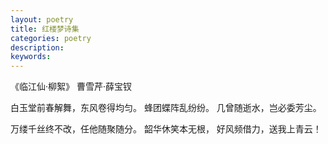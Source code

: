 ```yaml
---
layout: poetry
title: 红楼梦诗集
categories: poetry
description: 
keywords: 
---
```



《临江仙·柳絮》  曹雪芹·薛宝钗

白玉堂前春解舞，东风卷得均匀。 蜂团蝶阵乱纷纷。 几曾随逝水，岂必委芳尘。

万缕千丝终不改，任他随聚随分。 韶华休笑本无根， 好风频借力，送我上青云！
